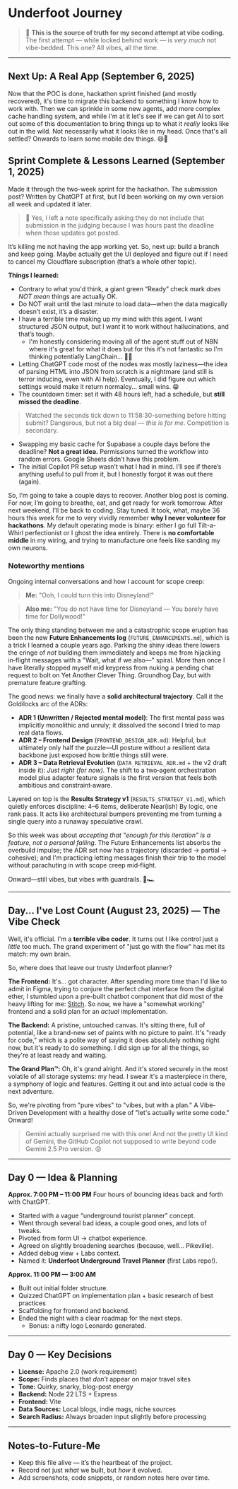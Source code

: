 # Underfoot Journey

> 🦄 **This is the source of truth for my second attempt at vibe coding.**
> The first attempt — while locked behind work — is _very much_ not vibe-bedded.
> This one? All vibes, all the time.

---

## Next Up: A Real App (September 6, 2025)

Now that the POC is done, hackathon sprint finished (and mostly recovered), it's time to migrate this backend to something I know how to work with. Then we can sprinkle in some new agents, add more complex cache handling system, and while I'm at it let's see if we can get AI to sort out some of this documentation to bring things up to what it _really_ looks like out in the wild. Not necessarily what it looks like in my head. Once that's all settled? Onwards to learn some mobile dev things. 😆🦄

## Sprint Complete & Lessons Learned (September 1, 2025)

Made it through the two-week sprint for the hackathon. The submission post? Written by ChatGPT at first, but I’d been working on my own version all week and updated it later.

> 🦄 Yes, I left a note specifically asking they do not include that submission in the judging because I was hours past the deadline when those updates got posted.

It’s killing me not having the app working yet. So, next up: build a branch and keep going. Maybe actually get the UI deployed and figure out if I need to cancel my Cloudflare subscription (that’s a whole other topic).

**Things I learned:**

- Contrary to what you'd think, a giant green “Ready” check mark _does NOT mean_ things are actually OK.
- Do NOT wait until the last minute to load data—when the data magically doesn’t exist, it’s a disaster.
- I have a terrible time making up my mind with this agent. I want structured JSON output, but I want it to work without hallucinations, and that’s tough.
  - I'm honestly considering moving all of the agent stuff out of N8N where it's great for what it does but for this it's not fantastic so I'm thinking potentially LangChain... 🤷‍♀️
- Letting ChatGPT code most of the nodes was mostly laziness—the idea of parsing HTML into JSON from scratch is a nightmare (and still is terror inducing, even with AI help). Eventually, I did figure out which settings would make it return normalcy... small wins. 😁
- The countdown timer: set it with 48 hours left, had a schedule, but **still missed the deadline**.

> Watched the seconds tick down to 11:58:30-something before hitting submit? Dangerous, but not a big deal — _this is for me_. Competition is secondary.

- Swapping my basic cache for Supabase a couple days before the deadline? **Not a great idea.** Permissions turned the workflow into random errors. Google Sheets didn’t have this problem.
- The initial Copilot PR setup wasn’t what I had in mind. I’ll see if there’s anything useful to pull from it, but I honestly forgot it was out there (again).

So, I’m going to take a couple days to recover. Another blog post is coming. For now, I’m going to breathe, eat, and get ready for work tomorrow. After next weekend, I’ll be back to coding. Stay tuned.
It took, what, maybe 36 hours this week for me to very vividly remember **why I never volunteer for hackathons**. My default operating mode is binary: either I go full Tilt-a-Whirl perfectionist or I ghost the idea entirely. There is **no comfortable middle** in my wiring, and trying to manufacture one feels like sanding my own neurons.

### Noteworthy mentions

Ongoing internal conversations and how I account for scope creep:

> **Me:** "Ooh, I could turn this into Disneyland!"

> **Also me:** "You do not have time for Disneyland — You barely have time for Dollywood!"

The only thing standing between me and a catastrophic scope eruption has been the new **Future Enhancements log** (`FUTURE_ENHANCEMENTS.md`), which is a trick I learned a couple years ago. Parking the shiny ideas there lowers the cringe of _not_ building them immediately and keeps me from hijacking in‑flight messages with a "Wait, what if we also—" spiral. More than once I have literally stopped myself mid keypress from nuking a pending chat request to bolt on Yet Another Clever Thing. Groundhog Day, but with premature feature grafting.

The good news: we finally have a **solid architectural trajectory**. Call it the Goldilocks arc of the ADRs:

- **ADR 1 (Unwritten / Rejected mental model)**: The first mental pass was implicitly monolithic and unruly; it dissolved the second I tried to map real data flows.
- **ADR 2 – Frontend Design** (`FRONTEND_DESIGN_ADR.md`): Helpful, but ultimately only half the puzzle—UI posture without a resilient data backbone just exposed how brittle things still were.
- **ADR 3 – Data Retrieval Evolution** (`DATA_RETRIEVAL_ADR.md` + the v2 draft inside it): _Just right (for now)._ The shift to a two‑agent orchestration model plus adapter feature signals is the first version that feels both ambitious and constraint‑aware.

Layered on top is the **Results Strategy v1** (`RESULTS_STRATEGY_V1.md`), which quietly enforces discipline: 4–6 items, deliberate Near(ish) By logic, one rank pass. It acts like architectural bumpers preventing me from turning a single query into a runaway speculative crawl.

So this week was about _accepting that "enough for this iteration" is a feature, not a personal failing_. The Future Enhancements list absorbs the overbuild impulse; the ADR set now has a trajectory (discarded → partial → cohesive); and I'm practicing letting messages finish their trip to the model without parachuting in with scope creep mid‑flight.

Onward—still vibes, but vibes with guardrails. 🏁🏎️

---

## Day... I've Lost Count (August 23, 2025) — The Vibe Check

Well, it's official. I'm a **terrible vibe coder**. It turns out I like control just a _little_ too much. The grand experiment of "just go with the flow" has met its match: my own brain.

So, where does that leave our trusty Underfoot planner?

**The Frontend:** It's... got character. After spending more time than I'd like to admit in Figma, trying to conjure the perfect chat interface from the digital ether, I stumbled upon a pre-built chatbot component that did most of the heavy lifting for me: [Stitch](https://stitch.withgoogle.com/). So now, we have a "somewhat working" frontend and a solid plan for an _actual_ implementation.

**The Backend:** A pristine, untouched canvas. It's sitting there, full of potential, like a brand-new set of paints with no picture to paint. It's "ready for code," which is a polite way of saying it does absolutely nothing right now, but it's ready to do something. I did sign up for all the things, so they're at least ready and waiting.

**The Grand Plan™:** Oh, it's grand alright. And it's stored securely in the most volatile of all storage systems: my head. I swear it's a masterpiece in there, a symphony of logic and features. Getting it out and into actual code is the next adventure.

So, we're pivoting from "pure vibes" to "vibes, but with a plan." A Vibe-Driven Development with a healthy dose of "let's actually write some code." Onward!

> Gemini actually surprised me with this one! And not the pretty UI kind of Gemini, the GitHub Copilot not supposed to write beyond code Gemini 2.5 Pro version. 😝

---

## Day 0 — Idea & Planning

**Approx. 7:00 PM – 11:00 PM**
Four hours of bouncing ideas back and forth with ChatGPT.

- Started with a vague “underground tourist planner” concept.
- Went through several bad ideas, a couple good ones, and lots of tweaks.
- Pivoted from form UI → chatbot experience.
- Agreed on slightly broadening searches (because, well… Pikeville).
- Added debug view + Labs context.
- Named it: **Underfoot Underground Travel Planner** (first Labs repo!).

**Approx. 11:00 PM — 3:00 AM**

- Built out initial folder structure.
- Quizzed ChatGPT on implementation plan + basic research of best practices
- Scaffolding for frontend and backend.
- Ended the night with a clear roadmap for the next steps.
  - Bonus: a nifty logo Leonardo generated.

---

## Day 0 — Key Decisions

- **License:** Apache 2.0 (work requirement)
- **Scope:** Finds places that _don’t_ appear on major travel sites
- **Tone:** Quirky, snarky, blog-post energy
- **Backend:** Node 22 LTS + Express
- **Frontend:** Vite
- **Data Sources:** Local blogs, indie mags, niche sources
- **Search Radius:** Always broaden input slightly before processing

---

## Notes-to-Future-Me

- Keep this file alive — it’s the heartbeat of the project.
- Record not just _what_ we built, but _how_ it evolved.
- Add screenshots, code snippets, or random notes here over time.
